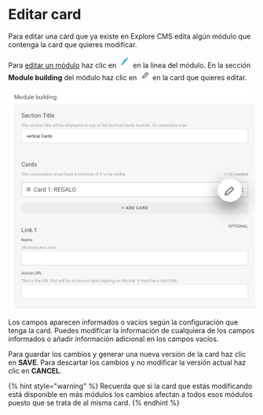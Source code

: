 # Editar card

Para editar una card que ya existe en Explore CMS edita algún módulo que contenga la card que quieres modificar.

Para [editar un módulo](../modulo/editar-modulo.md) haz clic en ![](../.gitbook/assets/icono_editar.png) en la línea del módulo. En la sección **Module building** del módulo haz clic en ![](../.gitbook/assets/edit_icon_card.png) en la card que quieres editar.

![](../.gitbook/assets/edit_detail_in_cards.png)

Los campos aparecen informados o vacíos según la configuración que tenga la card. Puedes modificar la información de cualquiera de los campos informados o añadir información adicional en los campos vacíos. 

Para guardar los cambios y generar una nueva versión de la card haz clic en **SAVE**. Para descartar los cambios y no modificar la versión actual haz clic en **CANCEL**.

{% hint style="warning" %}
Recuerda que si la card que estás modificando está disponible en más módulos los cambios afectan a todos esos módulos puesto que se trata de al misma card.
{% endhint %}

